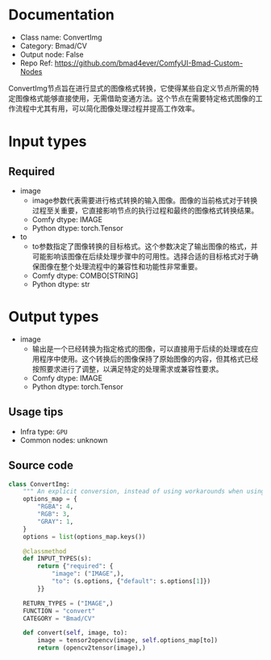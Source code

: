 
# Documentation
- Class name: ConvertImg
- Category: Bmad/CV
- Output node: False
- Repo Ref: https://github.com/bmad4ever/ComfyUI-Bmad-Custom-Nodes

ConvertImg节点旨在进行显式的图像格式转换，它使得某些自定义节点所需的特定图像格式能够直接使用，无需借助变通方法。这个节点在需要特定格式图像的工作流程中尤其有用，可以简化图像处理过程并提高工作效率。

# Input types
## Required
- image
    - image参数代表需要进行格式转换的输入图像。图像的当前格式对于转换过程至关重要，它直接影响节点的执行过程和最终的图像格式转换结果。
    - Comfy dtype: IMAGE
    - Python dtype: torch.Tensor
- to
    - to参数指定了图像转换的目标格式。这个参数决定了输出图像的格式，并可能影响该图像在后续处理步骤中的可用性。选择合适的目标格式对于确保图像在整个处理流程中的兼容性和功能性非常重要。
    - Comfy dtype: COMBO[STRING]
    - Python dtype: str

# Output types
- image
    - 输出是一个已经转换为指定格式的图像，可以直接用于后续的处理或在应用程序中使用。这个转换后的图像保持了原始图像的内容，但其格式已经按照要求进行了调整，以满足特定的处理需求或兼容性要求。
    - Comfy dtype: IMAGE
    - Python dtype: torch.Tensor


## Usage tips
- Infra type: `GPU`
- Common nodes: unknown


## Source code
```python
class ConvertImg:
    """ An explicit conversion, instead of using workarounds when using certain custom nodes. """
    options_map = {
        "RGBA": 4,
        "RGB": 3,
        "GRAY": 1,
    }
    options = list(options_map.keys())

    @classmethod
    def INPUT_TYPES(s):
        return {"required": {
            "image": ("IMAGE",),
            "to": (s.options, {"default": s.options[1]})
        }}

    RETURN_TYPES = ("IMAGE",)
    FUNCTION = "convert"
    CATEGORY = "Bmad/CV"

    def convert(self, image, to):
        image = tensor2opencv(image, self.options_map[to])
        return (opencv2tensor(image),)

```

